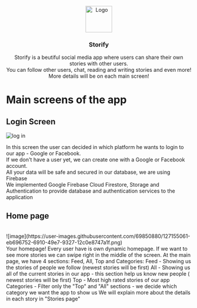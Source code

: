 <p align="center">
    <img src="https://diegolaballos.com/files/images/flutter-icon.jpg" alt="Logo" width=72 height=72>
  </a>

  <h3 align="center">Storify</h3>

  <p align="center">
    Storify is a beutiful social media app where users can share their own stories with other users.
    <br>
    You can follow other users, chat, reading and writing stories and even more!
    <br>
    More details will be on each main screen!
    <br>
  </p>
</p>

# Main screens of the app

## Login Screen
![log in](https://user-images.githubusercontent.com/69850880/127154036-379d3b54-c10d-4c28-9a0e-e78b41eaddc7.PNG)

In this screen the user can decided in which platform he wants to login to our app - Google or Facebook.
<br>
If we don't have a user yet, we can create one with a Google or Facebook account.
<br>
All your data will be safe and secured in our database, we are using Firebase
<br>
We implemented Google Firebase Cloud Firestore, Storage and Authentication to provide database and authentication services to the application
<br>

## Home page
<br>
![image](https://user-images.githubusercontent.com/69850880/127155061-eb696752-6910-49e7-9327-12c0e8747a1f.png)
<br>
Your homepage! 
Every user have is own dynamic homepage.
If we want to see more stories we can swipe right in the middle of the screen.
At the main page, we have 4 sections: Feed, All, Top and Categories:
    Feed - Showing us the stories of people we follow (newest stories will be first)
    All - Showing us all of the current stories in our app - this section help us know new people ( newest stories will be first)
    Top - Most high rated stories of our app
    Categories - Filter only the "Top" and "All" sections - we decide which category we want the app to show us
We will explain more about the details in each story in "Stories page"
